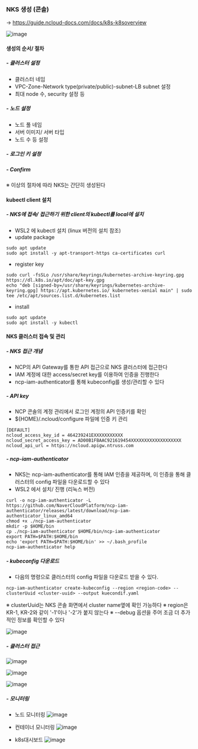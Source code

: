 ### NKS 생성 (콘솔)
-> https://guide.ncloud-docs.com/docs/k8s-k8soverview

![image](https://github.com/clabi-lab/kubernetes/assets/138098979/115b88ca-6f2f-436f-a483-8b10db3bad4d)

#### 생성의 순서/ 절차
##### - 클러스터 설정
- 클러스터 네임
- VPC-Zone-Network type(private/public)-subnet-LB subnet 설정
- 최대 node 수, security 설정 등
##### - 노드 설정
- 노드 풀 네임
- 서버 이미지/ 서버 타입
- 노드 수 등 설정
##### - 로그인 키 설정
##### - Confirm
※ 이상의 절차에 따라 NKS는 간단히 생성된다

#### kubectl client 설치
##### - NKS에 접속/ 접근하기 위한 client의 kubectl를 local에 설치
- WSL2 에 kubectl 설치 (linux 버전의 설치 참조)
- update package
```
sudo apt update
sudo apt install -y apt-transport-https ca-certificates curl
```
- register key
```
sudo curl -fsSLo /usr/share/keyrings/kubernetes-archive-keyring.gpg https://dl.k8s.io/apt/doc/apt-key.gpg
echo "deb [signed-by=/usr/share/keyrings/kubernetes-archive-keyring.gpg] https://apt.kubernetes.io/ kubernetes-xenial main" | sudo tee /etc/apt/sources.list.d/kubernetes.list
```
- install
```
sudo apt update
sudo apt install -y kubectl
```

#### NKS 클러스터 접속 및 관리
##### - NKS 접근 개념
- NCP의 API Gateway를 통한 API 접근으로 NKS 클러스터에 접근한다
- IAM 계정에 대한 access/secret key를 이용하여 인증을 진행한다
- ncp-iam-authenticator를 통해 kubeconfig를 생성/관리할 수 있다
##### - API key
- NCP 콘솔의 계정 관리에서 로그인 계정의 API 인증키를 확인
- ${HOME}/.ncloud/configure 파일에 인증 키 관리
```
[DEFAULT]
ncloud_access_key_id = 464239241EXXXXXXXXXXX
ncloud_secret_access_key = AD00B1FBAAC921619454XXXXXXXXXXXXXXXXXXX
ncloud_api_url = https://ncloud.apigw.ntruss.com
```
##### - ncp-iam-authenticator
- NKS는 ncp-iam-authenticator를 통해 IAM 인증을 제공하며, 이 인증을 통해 클러스터의 config 파일을 다운로드할 수 있다
- WSL2 에서 설치/ 진행 (리눅스 버전)
```
curl -o ncp-iam-authenticator -L https://github.com/NaverCloudPlatform/ncp-iam-authenticator/releases/latest/download/ncp-iam-authenticator_linux_amd64
chmod +x ./ncp-iam-authenticator
mkdir -p $HOME/bin 
cp ./ncp-iam-authenticator $HOME/bin/ncp-iam-authenticator 
export PATH=$PATH:$HOME/bin
echo 'export PATH=$PATH:$HOME/bin' >> ~/.bash_profile
ncp-iam-authenticator help
```
##### - kubeconfig 다운로드
- 다음의 명령으로 클러스터의 config 파일을 다운로드 받을 수 있다.
```
ncp-iam-authenticator create-kubeconfig --region <region-code> --clusterUuid <cluster-uuid> --output kuecondif.yaml
```
※ clusterUuid는 NKS 콘솔 화면에서 cluster name옆에 확인 가능하다
※ region은 KR-1, KR-2와 같이 '-1'이나 '-2'가 붙지 않는다
※ --debug 옵션을 주어 조금 더 추가적인 정보를 확인할 수 있다

![image](https://github.com/clabi-lab/kubernetes/assets/138098979/705172b7-447a-4b1b-9628-cd3fe3e6e42d)

##### - 클러스터 접근
![image](https://github.com/clabi-lab/kubernetes/assets/138098979/22f5c055-8241-4186-8786-8d5c79af9dea)

![image](https://github.com/clabi-lab/kubernetes/assets/138098979/3b64bccb-ced9-41b4-b279-a4fca93f293e)

![image](https://github.com/clabi-lab/kubernetes/assets/138098979/bced3ba7-41f7-44a4-a88f-fbb5bbae8160)

##### - 모니터링
- 노드 모니터링
![image](https://github.com/clabi-lab/kubernetes/assets/138098979/7f011432-5c18-4362-af8a-f37183c6fbad)

- 컨테이너 모니터링
![image](https://github.com/clabi-lab/kubernetes/assets/138098979/bbc9a717-4388-433b-8125-6a90fb9f7c34)

- k8s대시보드
![image](https://github.com/clabi-lab/kubernetes/assets/138098979/5ba47eda-4740-49c8-b5f7-2014979405e7)


